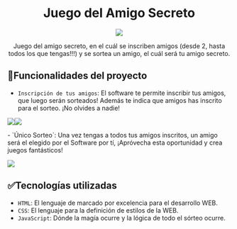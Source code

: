 <h1 align="center">Juego del Amigo Secreto</h1>
<p align="center"><img src="https://github.com/user-attachments/assets/7e46e567-7034-4ed2-a068-79952e32f0ce"></p>
<p align="center">Juego del amigo secreto, en el cuál se inscriben amigos (desde 2, hasta todos los que tengas!!!) y se sortea un amigo, el cuál será tu amigo secreto.</p>

## :hammer:Funcionalidades del proyecto

- `Inscripción de tus amigos`: El software te permite inscribir tus amigos, que luego serán sorteados! Además te indica que amigos has inscrito para el sorteo. ¡No olvides a nadie!
<p aling="center"><img src="https://github.com/user-attachments/assets/0f4912c9-59db-4dd9-833e-eb61f87ab386"><img src="https://github.com/user-attachments/assets/bf431978-ce67-45bc-bed2-18726904957e"></p>
- `Único Sorteo`: Una vez tengas a todos tus amigos inscritos, un amigo será el elegido por el Software por tí, ¡Apróvecha esta oportunidad y crea juegos fantásticos!                                                                
<p aling="center"><img src="https://github.com/user-attachments/assets/83a04c3f-e847-4b2f-9575-56edb8c3b975"></p>

## :white_check_mark:Tecnologías utilizadas
- `HTML`: El lenguaje de marcado por excelencia para el desarrollo WEB.
- `CSS`: El lenguaje para la definición de estilos de la WEB.
- `JavaScript`: Dónde la magía ocurre y la lógica de todo el sórteo ocurre.
